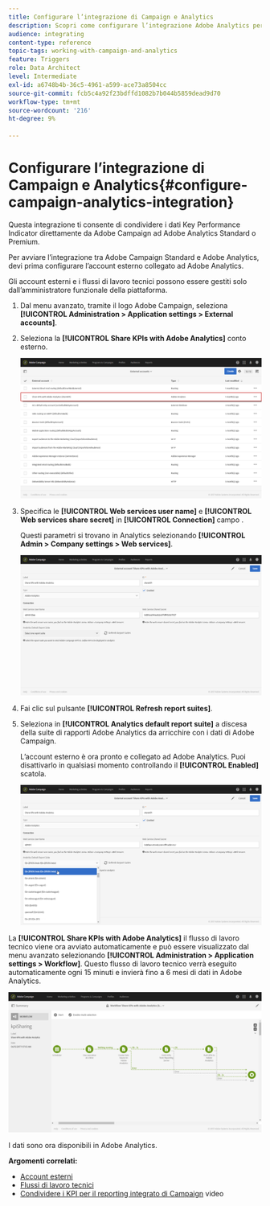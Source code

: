 ```yaml
---
title: Configurare l’integrazione di Campaign e Analytics
description: Scopri come configurare l’integrazione Adobe Analytics per iniziare a misurare il successo delle consegne e-mail.
audience: integrating
content-type: reference
topic-tags: working-with-campaign-and-analytics
feature: Triggers
role: Data Architect
level: Intermediate
exl-id: a6748b4b-36c5-4961-a599-ace73a8504cc
source-git-commit: fcb5c4a92f23bdffd1082b7b044b5859dead9d70
workflow-type: tm+mt
source-wordcount: '216'
ht-degree: 9%

---
```


# Configurare l’integrazione di Campaign e Analytics{#configure-campaign-analytics-integration}

Questa integrazione ti consente di condividere i dati Key Performance Indicator direttamente da Adobe Campaign ad Adobe Analytics Standard o Premium.

Per avviare l’integrazione tra Adobe Campaign Standard e Adobe Analytics, devi prima configurare l’account esterno collegato ad Adobe Analytics.

Gli account esterni e i flussi di lavoro tecnici possono essere gestiti solo dall’amministratore funzionale della piattaforma.

1. Dal menu avanzato, tramite il logo Adobe Campaign, seleziona **[!UICONTROL Administration > Application settings > External accounts]**.
1. Seleziona la **[!UICONTROL Share KPIs with Adobe Analytics]** conto esterno.

   ![](assets/analytics_2.png)

1. Specifica le **[!UICONTROL Web services user name]** e **[!UICONTROL Web services share secret]** in **[!UICONTROL Connection]** campo .

   Questi parametri si trovano in Analytics selezionando **[!UICONTROL Admin > Company settings > Web services]**.

   ![](assets/analytics_1.png)

1. Fai clic sul pulsante **[!UICONTROL Refresh report suites]**.
1. Seleziona in **[!UICONTROL Analytics default report suite]** a discesa della suite di rapporti Adobe Analytics da arricchire con i dati di Adobe Campaign.

   L’account esterno è ora pronto e collegato ad Adobe Analytics. Puoi disattivarlo in qualsiasi momento controllando il **[!UICONTROL Enabled]** scatola.

   ![](assets/analytics.png)

La **[!UICONTROL Share KPIs with Adobe Analytics]** il flusso di lavoro tecnico viene ora avviato automaticamente e può essere visualizzato dal menu avanzato selezionando **[!UICONTROL Administration > Application settings > Workflow]**. Questo flusso di lavoro tecnico verrà eseguito automaticamente ogni 15 minuti e invierà fino a 6 mesi di dati in Adobe Analytics.

![](assets/analytics_3.png)

I dati sono ora disponibili in Adobe Analytics.

**Argomenti correlati:**

* [Account esterni](../../administration/using/external-accounts.md)
* [Flussi di lavoro tecnici](../../administration/using/technical-workflows.md)
* [Condividere i KPI per il reporting integrato di Campaign](https://helpx.adobe.com/it/marketing-cloud/how-to/email-marketing.html) video
